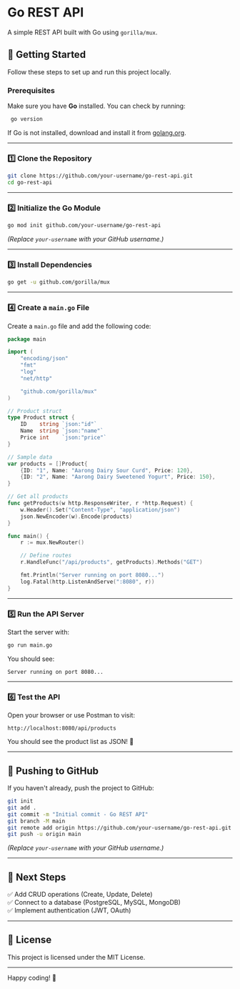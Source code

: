 # Go REST API

A simple REST API built with Go using `gorilla/mux`.

## 🚀 Getting Started

Follow these steps to set up and run this project locally.

### Prerequisites
Make sure you have **Go** installed. You can check by running:
```sh
 go version
```
If Go is not installed, download and install it from [golang.org](https://go.dev/dl/).

---

### 1️⃣ Clone the Repository
```sh
git clone https://github.com/your-username/go-rest-api.git
cd go-rest-api
```

---

### 2️⃣ Initialize the Go Module
```sh
go mod init github.com/your-username/go-rest-api
```
_(Replace `your-username` with your GitHub username.)_

---

### 3️⃣ Install Dependencies
```sh
go get -u github.com/gorilla/mux
```

---

### 4️⃣ Create a `main.go` File
Create a `main.go` file and add the following code:

```go
package main

import (
	"encoding/json"
	"fmt"
	"log"
	"net/http"

	"github.com/gorilla/mux"
)

// Product struct
type Product struct {
	ID    string `json:"id"`
	Name  string `json:"name"`
	Price int    `json:"price"`
}

// Sample data
var products = []Product{
	{ID: "1", Name: "Aarong Dairy Sour Curd", Price: 120},
	{ID: "2", Name: "Aarong Dairy Sweetened Yogurt", Price: 150},
}

// Get all products
func getProducts(w http.ResponseWriter, r *http.Request) {
	w.Header().Set("Content-Type", "application/json")
	json.NewEncoder(w).Encode(products)
}

func main() {
	r := mux.NewRouter()

	// Define routes
	r.HandleFunc("/api/products", getProducts).Methods("GET")

	fmt.Println("Server running on port 8080...")
	log.Fatal(http.ListenAndServe(":8080", r))
}
```

---

### 5️⃣ Run the API Server
Start the server with:
```sh
go run main.go
```
You should see:
```
Server running on port 8080...
```

---

### 6️⃣ Test the API
Open your browser or use Postman to visit:
```
http://localhost:8080/api/products
```
You should see the product list as JSON! 🎉

---

## 📌 Pushing to GitHub
If you haven't already, push the project to GitHub:
```sh
git init
git add .
git commit -m "Initial commit - Go REST API"
git branch -M main
git remote add origin https://github.com/your-username/go-rest-api.git
git push -u origin main
```
_(Replace `your-username` with your GitHub username.)_

---

## 🎯 Next Steps
✅ Add CRUD operations (Create, Update, Delete)  
✅ Connect to a database (PostgreSQL, MySQL, MongoDB)  
✅ Implement authentication (JWT, OAuth)  

---

## 📜 License
This project is licensed under the MIT License.

---

Happy coding! 🚀

